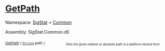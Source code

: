 # [GetPath](./IOExtensions-100663399.md)

Namespace: [SigStat]() > [Common](./../README.md)

Assembly: SigStat.Common.dll

<sub>[GetPath](./IOExtensions-100663399.md) ( [`String`](https://docs.microsoft.com/en-us/dotnet/api/System.String) path )</sub>&nbsp; &nbsp; &nbsp; &nbsp; &nbsp; &nbsp; &nbsp; &nbsp; &nbsp;<sub><sub>Gets the given relative or absolute path in a platform neutral form</sub></sub>
